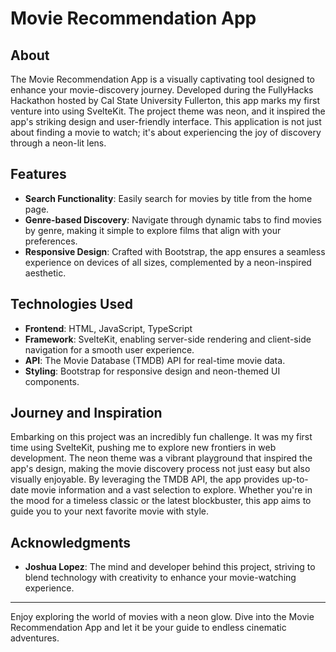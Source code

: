 
# Movie Recommendation App

## About

The Movie Recommendation App is a visually captivating tool designed to enhance your movie-discovery journey. Developed during the FullyHacks Hackathon hosted by Cal State University Fullerton, this app marks my first venture into using SvelteKit. The project theme was neon, and it inspired the app's striking design and user-friendly interface. This application is not just about finding a movie to watch; it's about experiencing the joy of discovery through a neon-lit lens.

## Features

- **Search Functionality**: Easily search for movies by title from the home page.
- **Genre-based Discovery**: Navigate through dynamic tabs to find movies by genre, making it simple to explore films that align with your preferences.
- **Responsive Design**: Crafted with Bootstrap, the app ensures a seamless experience on devices of all sizes, complemented by a neon-inspired aesthetic.

## Technologies Used

- **Frontend**: HTML, JavaScript, TypeScript
- **Framework**: SvelteKit, enabling server-side rendering and client-side navigation for a smooth user experience.
- **API**: The Movie Database (TMDB) API for real-time movie data.
- **Styling**: Bootstrap for responsive design and neon-themed UI components.

## Journey and Inspiration

Embarking on this project was an incredibly fun challenge. It was my first time using SvelteKit, pushing me to explore new frontiers in web development. The neon theme was a vibrant playground that inspired the app's design, making the movie discovery process not just easy but also visually enjoyable. By leveraging the TMDB API, the app provides up-to-date movie information and a vast selection to explore. Whether you're in the mood for a timeless classic or the latest blockbuster, this app aims to guide you to your next favorite movie with style.

## Acknowledgments

- **Joshua Lopez**: The mind and developer behind this project, striving to blend technology with creativity to enhance your movie-watching experience.

---

Enjoy exploring the world of movies with a neon glow. Dive into the Movie Recommendation App and let it be your guide to endless cinematic adventures.
